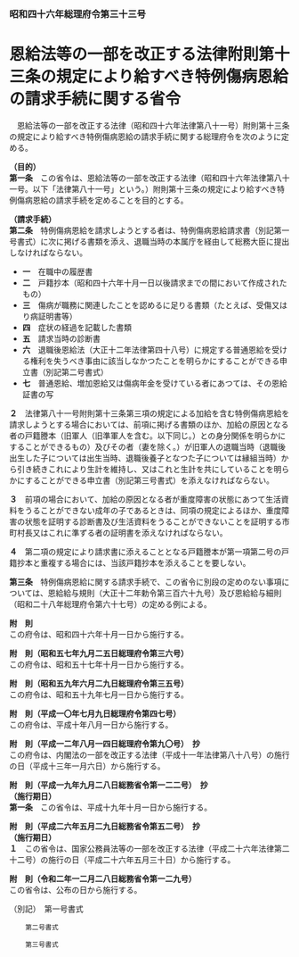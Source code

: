 ### 昭和四十六年総理府令第三十三号  
# 恩給法等の一部を改正する法律附則第十三条の規定により給すべき特例傷病恩給の請求手続に関する省令  
　恩給法等の一部を改正する法律（昭和四十六年法律第八十一号）附則第十三条の規定により給すべき特例傷病恩給の請求手続に関する総理府令を次のように定める。  
  
**（目的）**  
**第一条**　この省令は、恩給法等の一部を改正する法律（昭和四十六年法律第八十一号。以下「法律第八十一号」という。）附則第十三条の規定により給すべき特例傷病恩給の請求手続を定めることを目的とする。  
  
**（請求手続）**  
**第二条**　特例傷病恩給を請求しようとする者は、特例傷病恩給請求書（別記第一号書式）に次に掲げる書類を添え、退職当時の本属庁を経由して総務大臣に提出しなければならない。  
* **一**　在職中の履歴書  
* **二**　戸籍抄本（昭和四十六年十月一日以後請求までの間において作成されたもの）  
* **三**　傷病が職務に関連したことを認めるに足りる書類（たとえば、受傷又はり病証明書等）  
* **四**　症状の経過を記載した書類  
* **五**　請求当時の診断書  
* **六**　退職後恩給法（大正十二年法律第四十八号）に規定する普通恩給を受ける権利を失うべき事由に該当しなかつたことを明らかにすることができる申立書（別記第二号書式）  
* **七**　普通恩給、増加恩給又は傷病年金を受けている者にあつては、その恩給証書の写  
  
**２**　法律第八十一号附則第十三条第三項の規定による加給を含む特例傷病恩給を請求しようとする場合においては、前項に掲げる書類のほか、加給の原因となる者の戸籍謄本（旧軍人（旧準軍人を含む。以下同じ。）との身分関係を明らかにすることができるもの）及びその者（妻を除く。）が旧軍人の退職当時（退職後出生した子については出生当時、退職後養子となつた子については縁組当時）から引き続きこれにより生計を維持し、又はこれと生計を共にしていることを明らかにすることができる申立書（別記第三号書式）を添えなければならない。  
  
**３**　前項の場合において、加給の原因となる者が重度障害の状態にあつて生活資料をうることができない成年の子であるときは、同項の規定によるほか、重度障害の状態を証明する診断書及び生活資料をうることができないことを証明する市町村長又はこれに準ずる者の証明書を添えなければならない。  
  
**４**　第二項の規定により請求書に添えることとなる戸籍謄本が第一項第二号の戸籍抄本と重複する場合には、当該戸籍抄本を添えることを要しない。  
  
**第三条**　特例傷病恩給に関する請求手続で、この省令に別段の定めのない事項については、恩給給与規則（大正十二年勅令第三百六十九号）及び恩給給与細則（昭和二十八年総理府令第六十七号）の定める例による。  
  
**附　則**  
この府令は、昭和四十六年十月一日から施行する。  
  
**附　則（昭和五七年九月二五日総理府令第三六号）**  
この府令は、昭和五十七年十月一日から施行する。  
  
**附　則（昭和五九年六月二九日総理府令第三五号）**  
この府令は、昭和五十九年七月一日から施行する。  
  
**附　則（平成一〇年七月九日総理府令第四七号）**  
この府令は、平成十年八月一日から施行する。  
  
**附　則（平成一二年八月一四日総理府令第九〇号）　抄**  
この府令は、内閣法の一部を改正する法律（平成十一年法律第八十八号）の施行の日（平成十三年一月六日）から施行する。  
  
**附　則（平成一九年九月二八日総務省令第一二二号）　抄**  
**（施行期日）**  
**第一条**　この省令は、平成十九年十月一日から施行する。  
  
**附　則（平成二六年五月二九日総務省令第五二号）　抄**  
**（施行期日）**  
**１**　この省令は、国家公務員法等の一部を改正する法律（平成二十六年法律第二十二号）の施行の日（平成二十六年五月三十日）から施行する。  
  
**附　則（令和二年一二月二八日総務省令第一二九号）**  
この省令は、公布の日から施行する。  
  
（別記）　第一号書式
          
        第二号書式
          
        第三号書式
          
        